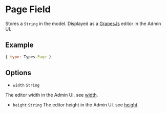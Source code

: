 # Page Field

Stores a `String` in the model.
Displayed as a [GrapesJs](https://grapesjs.com) editor in the Admin UI.

## Example

```js
{ type: Types.Page }
```

## Options

* `width` `String`

The editor width in the Admin UI. see [width](https://developer.mozilla.org/en-US/docs/Web/CSS/width).

* `height` `String`
The editor height in the Admin UI. see [height](https://developer.mozilla.org/en-US/docs/Web/CSS/height).
